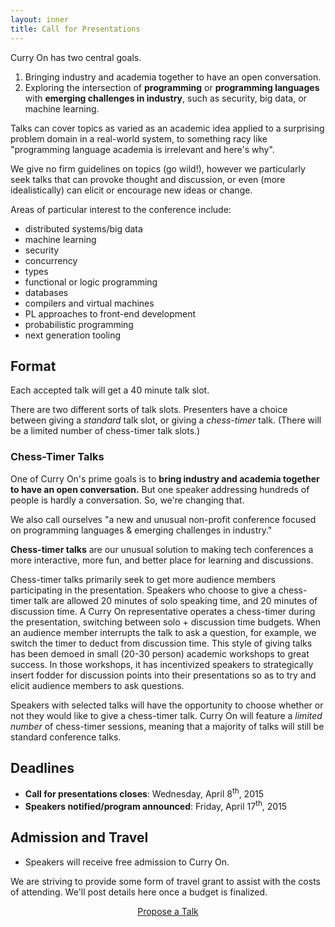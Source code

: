 ```yaml
---
layout: inner
title: Call for Presentations
---
```


Curry On has two central goals.

1. Bringing industry and academia together to have an open conversation.
2. Exploring the intersection of <b><span class="green">programming</span></b> or <b><span class="green">programming languages</span></b> with <b><span class="green">emerging challenges in industry</span></b>, such as security, big data, or machine learning.

Talks can cover topics as varied as an academic idea applied to a surprising
problem domain in a real-world system, to something racy like "programming
language academia is irrelevant and here's why".

We give no firm guidelines on topics (go wild!), however we particularly seek
talks that can provoke thought and discussion, or even (more idealistically)
can elicit or encourage new ideas or change.

Areas of particular interest to the conference include:

- distributed systems/big data
- machine learning
- security
- concurrency
- types
- functional or logic programming
- databases
- compilers and virtual machines
- PL approaches to front-end development
- probabilistic programming
- next generation tooling

## Format

Each accepted talk will get a 40 minute talk slot.

There are two different sorts of talk slots. Presenters have a choice between
giving a _standard_ talk slot, or giving a _chess-timer_ talk. (There will be
a limited number of chess-timer talk slots.)

<div class="orange-box">

<h3 id="chesstimer_talks">Chess-Timer Talks</h3>

<p>One of Curry On's prime goals is to <b>bring industry and academia together
to have an open conversation.</b> But one speaker addressing hundreds of people
is hardly a conversation. So, we're changing that.</p>

<p>We also call ourselves "a new and unusual non-profit conference focused on
programming languages & emerging challenges in industry."</p>

<p><b>Chess-timer talks</b> are our unusual solution to making tech conferences a
more interactive, more fun, and better place for learning and discussions.</p>

<p>Chess-timer talks primarily seek to get more audience members participating in
the presentation. Speakers who choose to give a chess-timer talk are allowed
20 minutes of solo speaking time, and 20 minutes of discussion time. A Curry
On representative operates a chess-timer during the presentation, switching
between solo + discussion time budgets. When an audience member interrupts the
talk to ask a question, for example, we switch the timer to deduct from
discussion time. This style of giving talks has been demoed in small (20-30
person) academic workshops to great success. In those workshops, it has
incentivized speakers to strategically insert fodder for discussion points
into their presentations so as to try and elicit audience members to ask
questions.</p>

<p>Speakers with selected talks will have the opportunity to choose whether or
not they would like to give a chess-timer talk. Curry On will feature a
<i>limited number</i> of chess-timer sessions, meaning that a majority of talks
will still be standard conference talks.</p>

</div>

## Deadlines

- **<span class="white">Call for presentations closes</span>**: Wednesday, April 8<sup>th</sup>, 2015
- **<span class="white">Speakers notified/program announced</span>**: Friday, April 17<sup>th</sup>, 2015

## Admission and Travel

- Speakers will receive free admission to Curry On.

We are striving to provide some form of travel grant to assist with the costs
of attending. We'll post details here once a budget is finalized.


<center><a href="https://docs.google.com/forms/d/1BGDfgnUUR4EH7XULV0Wqo_MG2HDzkVnVn0qlpMur4u8/viewform" class="btn btn-outline-inverse btn-lg">Propose a Talk</a></center>


<div class="pad-bottom"></div>